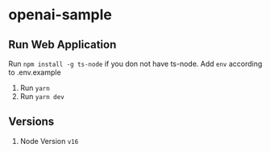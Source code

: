 # openai-sample

## Run Web Application

Run `npm install -g ts-node` if you don not have ts-node.
Add `env` according to .env.example 

1. Run `yarn`
2. Run `yarn dev`

## Versions

1. Node Version `v16`
